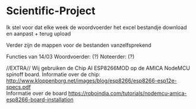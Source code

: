 # Scientific-Project

Ik stel voor dat elke week de woordvoerder het excel bestandje download en aanpast + terug upload  

Verder zijn de mappen voor de bestanden vanzelfsprekend

Functies van 14/03
Woordvoerder: (?)
Noteerder: (?)


//EXTRA//
Wij gebruiken de Chip AI ESP8266MOD op de AMICA NodeMCU spinoff board. 
Informatie over de chip: http://www.kloppenborg.net/images/blog/esp8266/esp8266-esp12e-specs.pdf    
Informatie over de board https://roboindia.com/tutorials/nodemcu-amica-esp8266-board-installation
